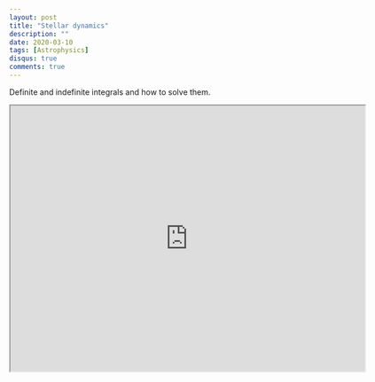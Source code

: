 ```yaml
---
layout: post
title: "Stellar dynamics"
description: ""
date: 2020-03-10
tags: [Astrophysics]
disqus: true
comments: true
---
```

Definite and indefinite integrals and how to solve them.<!--more-->
<div style="margin:0 auto;text-align:center">
<iframe src="https://drive.google.com/file/d/1xSekFMoqzyBJYJltNf9Gct0axReiN_m8/preview" width="640" height="480" allow="autoplay"></iframe></div>

